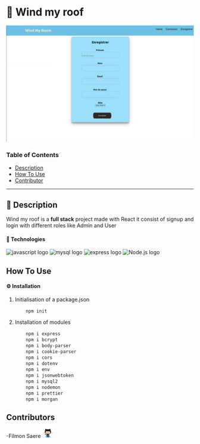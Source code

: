 # 🚀 Wind my roof

<img src="./src/images/wmr.png" alt="project logo"/>

### Table of Contents

- [Description](#description)
- [How To Use](#how-to-use)
- [Contributor](#contributor)

---

## 📖 Description

Wind my roof is a **full stack** project made with React it consist of signup and login with different roles like Admin and User

#### 🔬 Technologies

<div>  
    <img src="https://img.shields.io/badge/JavaScript-323330?style=for-the-badge&logo=javascript&logoColor=F7DF1E" alt="javascript logo"/>
    <img src="https://img.shields.io/badge/MySQL-005C84?style=for-the-badge&logo=mysql&logoColor=white" alt="mysql logo" />
    <img src="https://img.shields.io/badge/Express.js-000000?style=for-the-badge&logo=express&logoColor=white" alt="express logo"/>
    <img src="https://img.shields.io/badge/Node.js-339933?style=for-the-badge&logo=nodedotjs&logoColor=white" alt="Node.js logo"/>

</div>

## How To Use

#### ⚙️ Installation

1.  Initialisation of a package.json

            npm init

2.  Installation of modules

            npm i express
            npm i bcrypt
            npm i body-parser
            npm i cookie-parser
            npm i cors
            npm i dotenv
            npm i env
            npm i jsonwebtoken
            npm i mysql2
            npm i nodemon
            npm i prettier
            npm i morgan

## Contributors

-<spam>Filmon Saere</spam> [<img alt="github link" width="30px" src="./src/images/Octocat.jpg"/>][github]

<br />
<br />

[github]: https://github.com/filmons
